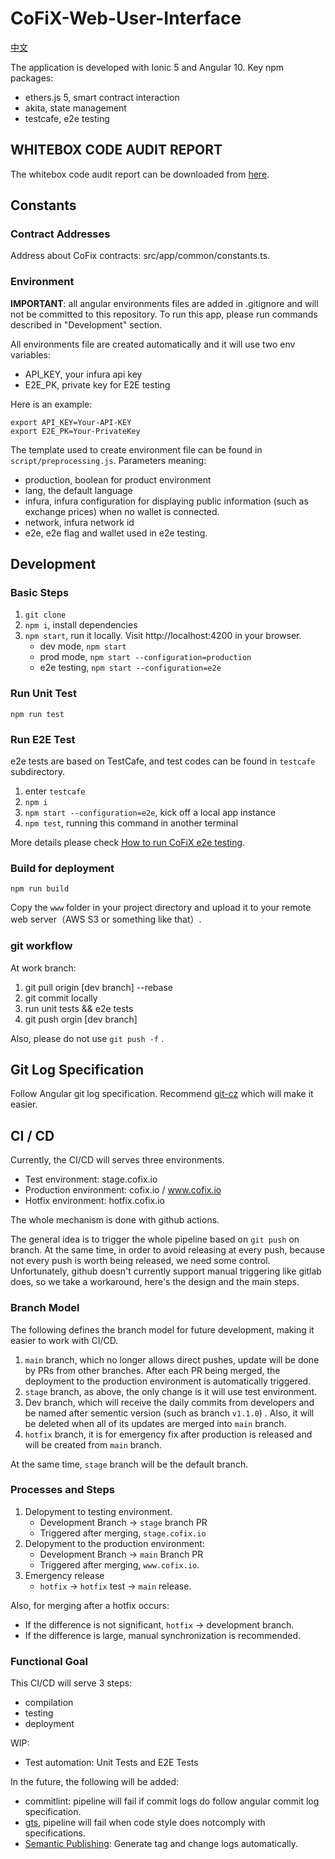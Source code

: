 # CoFiX-Web-User-Interface

[中文](./README.cn.md)

The application is developed with Ionic 5 and Angular 10. Key npm packages:

- ethers.js 5, smart contract interaction
- akita, state management
- testcafe, e2e testing

## WHITEBOX CODE AUDIT REPORT

The whitebox code audit report can be downloaded from [here](./tpyrced_peckshield-audit-report-CoFiX-pentest_v1.0.pdf).

## Constants

### Contract Addresses

Address about CoFix contracts: src/app/common/constants.ts.

### Environment

**IMPORTANT**: all angular environments files are added in .gitignore and will not be committed to this repository. To run this app, please run commands described in "Development" section.

All environments file are created automatically and it will use two env variables:

- API_KEY, your infura api key
- E2E_PK, private key for E2E testing

Here is an example:

```shell
export API_KEY=Your-API-KEY
export E2E_PK=Your-PrivateKey
```

The template used to create environment file can be found in `script/preprocessing.js`. Parameters meaning:

- production, boolean for product environment
- lang, the default language
- infura, infura configuration for displaying public information (such as exchange prices) when no wallet is connected.
- network, infura network id
- e2e, e2e flag and wallet used in e2e testing.

## Development

### Basic Steps

1. `git clone`
1. `npm i`, install dependencies
1. `npm start`, run it locally. Visit http://localhost:4200 in your browser.
   - dev mode, `npm start`
   - prod mode, `npm start --configuration=production`
   - e2e testing, `npm start --configuration=e2e`

### Run Unit Test

`npm run test`

### Run E2E Test

e2e tests are based on TestCafe, and test codes can be found in `testcafe` subdirectory.

1. enter `testcafe`
1. `npm i`
1. `npm start --configuration=e2e`, kick off a local app instance
1. `npm test`, running this command in another terminal

More details please check [How to run CoFiX e2e testing](./testcafe/README.md).

### Build for deployment

`npm run build`

Copy the `www` folder in your project directory and upload it to your remote web server（AWS S3 or something like that）.

### git workflow

At work branch:

1. git pull origin \[dev branch\] --rebase
1. git commit locally
1. run unit tests && e2e tests
1. git push orgin \[dev branch\]

Also, please do not use `git push -f` .

## Git Log Specification

Follow Angular git log specification. Recommend [git-cz](https://www.npmjs.com/package/git-cz) which will make it easier.

## CI / CD

Currently, the CI/CD will serves three environments.

- Test environment: stage.cofix.io
- Production environment: cofix.io / www.cofix.io
- Hotfix environment: hotfix.cofix.io

The whole mechanism is done with github actions.

The general idea is to trigger the whole pipeline based on `git push` on branch. At the same time, in order to avoid releasing at every push, because not every push is worth being released, we need some control. Unfortunately, github doesn't currently support manual triggering like gitlab does, so we take a workaround, here's the design and the main steps.

### Branch Model

The following defines the branch model for future development, making it easier to work with CI/CD.

1. `main` branch, which no longer allows direct pushes, update will be done by PRs from other branches. After each PR being merged, the deployment to the production environment is automatically triggered.
1. `stage` branch, as above, the only change is it will use test environment.
1. Dev branch, which will receive the daily commits from developers and be named after sementic version (such as branch `v1.1.0`) . Also, it will be deleted when all of its updates are merged into `main` branch.
1. `hotfix` branch, it is for emergency fix after production is released and will be created from `main` branch.

At the same time, `stage` branch will be the default branch.

### Processes and Steps

1. Delopyment to testing environment.
   - Development Branch -> `stage` branch PR
   - Triggered after merging, `stage.cofix.io`
1. Delopyment to the production environment:
   - Development Branch -> `main` Branch PR
   - Triggered after merging, `www.cofix.io`.
1. Emergency release
   - `hotfix` -> `hotfix` test -> `main` release.

Also, for merging after a hotfix occurs:

- If the difference is not significant, `hotfix` -> development branch.
- If the difference is large, manual synchronization is recommended.

### Functional Goal

This CI/CD will serve 3 steps:

- compilation
- testing
- deployment

WIP:

- Test automation: Unit Tests and E2E Tests

In the future, the following will be added:

- commitlint: pipeline will fail if commit logs do follow angular commit log specification.
- [gts](https://github.com/google/gts), pipeline will fail when code style does notcomply with specifications.
- [Semantic Publishing](https://semantic-release.gitbook.io/semantic-release/): Generate tag and change logs automatically.
